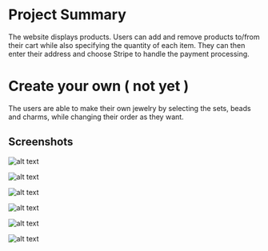 # **Project Summary**

The website displays products. Users can add and remove products to/from their cart while also specifying the quantity of each item. They can then enter their address and choose Stripe to handle the payment processing.

# **Create your own ( not yet )**
The users are able to make their own jewelry by selecting the sets, beads and charms, while changing their order as they want.

## Screenshots
![alt text](https://github.com/MrDefkit/Django-Webshop/blob/master/screenshots/2022-10-13-16:26:38-screenshot.png)

![alt text](https://github.com/MrDefkit/Django-Webshop/blob/master/screenshots/2022-10-13-16:27:04-screenshot.png)

![alt text](https://github.com/MrDefkit/Django-Webshop/blob/master/screenshots/2022-10-13-16:30:01-screenshot.png)

![alt text](https://github.com/MrDefkit/Django-Webshop/blob/master/screenshots/2022-10-13-16:54:43-screenshot.png)

![alt text](https://github.com/MrDefkit/Django-Webshop/blob/master/screenshots/2022-10-13-17:03:49-screenshot.png)

![alt text](https://github.com/MrDefkit/Django-Webshop/blob/master/screenshots/2022-10-13-17:04:49-screenshot.png)

